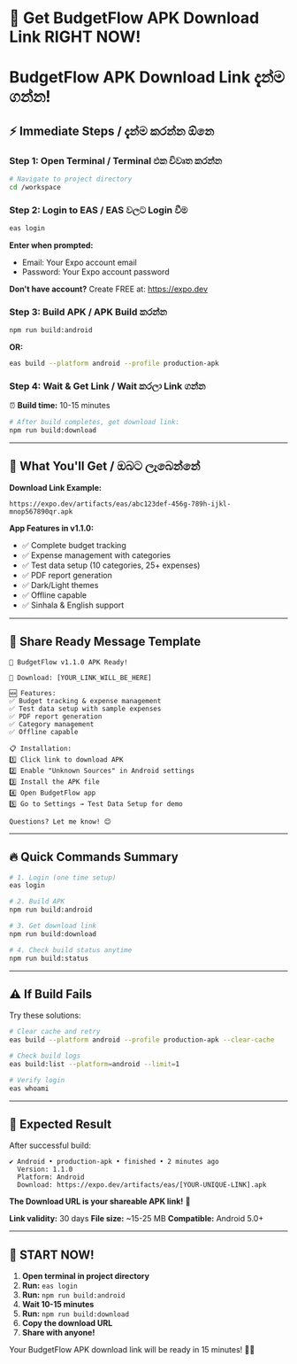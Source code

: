 # 🚀 Get BudgetFlow APK Download Link RIGHT NOW!
# BudgetFlow APK Download Link දැන්ම ගන්න!

## ⚡ Immediate Steps / දැන්ම කරන්න ඕනෙ

### Step 1: Open Terminal / Terminal එක විවෘත කරන්න
```bash
# Navigate to project directory
cd /workspace
```

### Step 2: Login to EAS / EAS වලට Login වීම
```bash
eas login
```
**Enter when prompted:**
- Email: Your Expo account email
- Password: Your Expo account password

**Don't have account?** Create FREE at: https://expo.dev

### Step 3: Build APK / APK Build කරන්න
```bash
npm run build:android
```
**OR:**
```bash
eas build --platform android --profile production-apk
```

### Step 4: Wait & Get Link / Wait කරලා Link ගන්න
⏰ **Build time:** 10-15 minutes

```bash
# After build completes, get download link:
npm run build:download
```

---

## 🎯 What You'll Get / ඔබට ලැබෙන්නේ

**Download Link Example:**
```
https://expo.dev/artifacts/eas/abc123def-456g-789h-ijkl-mnop567890qr.apk
```

**App Features in v1.1.0:**
- ✅ Complete budget tracking
- ✅ Expense management with categories
- ✅ Test data setup (10 categories, 25+ expenses)
- ✅ PDF report generation
- ✅ Dark/Light themes
- ✅ Offline capable
- ✅ Sinhala & English support

---

## 📱 Share Ready Message Template

```
🎉 BudgetFlow v1.1.0 APK Ready!

📱 Download: [YOUR_LINK_WILL_BE_HERE]

🆕 Features:
✅ Budget tracking & expense management
✅ Test data setup with sample expenses
✅ PDF report generation
✅ Category management
✅ Offline capable

📋 Installation:
1️⃣ Click link to download APK
2️⃣ Enable "Unknown Sources" in Android settings
3️⃣ Install the APK file
4️⃣ Open BudgetFlow app
5️⃣ Go to Settings → Test Data Setup for demo

Questions? Let me know! 😊
```

---

## 🔥 Quick Commands Summary

```bash
# 1. Login (one time setup)
eas login

# 2. Build APK
npm run build:android

# 3. Get download link
npm run build:download

# 4. Check build status anytime
npm run build:status
```

---

## ⚠️ If Build Fails

Try these solutions:

```bash
# Clear cache and retry
eas build --platform android --profile production-apk --clear-cache

# Check build logs
eas build:list --platform=android --limit=1

# Verify login
eas whoami
```

---

## 🎯 Expected Result

After successful build:
```
✔ Android • production-apk • finished • 2 minutes ago
  Version: 1.1.0
  Platform: Android
  Download: https://expo.dev/artifacts/eas/[YOUR-UNIQUE-LINK].apk
```

**The Download URL is your shareable APK link!** 🎉

**Link validity:** 30 days
**File size:** ~15-25 MB
**Compatible:** Android 5.0+

---

## 🚀 START NOW!

1. **Open terminal in project directory**
2. **Run:** `eas login`
3. **Run:** `npm run build:android`
4. **Wait 10-15 minutes**
5. **Run:** `npm run build:download`
6. **Copy the download URL**
7. **Share with anyone!**

Your BudgetFlow APK download link will be ready in 15 minutes! 🚀📱